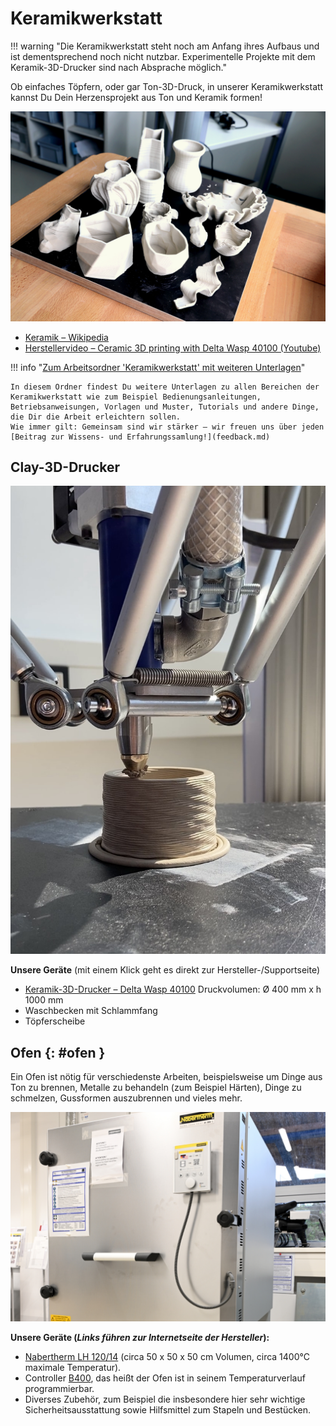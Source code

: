 # Keramikwerkstatt

!!! warning "Die Keramikwerkstatt steht noch am Anfang ihres Aufbaus und ist dementsprechend noch nicht nutzbar. Experimentelle Projekte mit dem Keramik-3D-Drucker sind nach Absprache möglich."

Ob einfaches Töpfern, oder gar Ton-3D-Druck, in unserer Keramikwerkstatt kannst Du Dein Herzensprojekt aus Ton und Keramik formen! 

![@RUB-Makerspace: Keramik (CC BA-SA 4.0)](medien/RUB-Makerspace_Keramikwerkstatt_CC-BY-SA-40.jpg)

- [Keramik – Wikipedia](https://de.wikipedia.org/wiki/Keramik)
- [Herstellervideo – Ceramic 3D printing with Delta Wasp 40100 (Youtube)](https://www.youtube.com/watch?v=GfJaUDBBd48)

!!! info "[Zum Arbeitsordner 'Keramikwerkstatt' mit weiteren Unterlagen](https://ruhr-uni-bochum.sciebo.de/s/VuFDh7eChe6z1v7?path=%2FKeramikwerkstatt)"

    In diesem Ordner findest Du weitere Unterlagen zu allen Bereichen der Keramikwerkstatt wie zum Beispiel Bedienungsanleitungen, Betriebsanweisungen, Vorlagen und Muster, Tutorials und andere Dinge, die Dir die Arbeit erleichtern sollen. 
    Wie immer gilt: Gemeinsam sind wir stärker – wir freuen uns über jeden [Beitrag zur Wissens- und Erfahrungssamlung!](feedback.md)


## Clay-3D-Drucker

![@RUB-Makerspace: Clay-Drucker (CC BY-SA 4.0)](medien/RUB-Makerspace_Keramikwerkstatt_Clay-Drucker_CC-BY-SA-40.jpg)

**Unsere Geräte** (mit einem Klick geht es direkt zur Hersteller-/Supportseite)

- [Keramik-3D-Drucker – Delta Wasp 40100](https://www.3dwasp.com/en/ceramic-3d-printer-delta-wasp-40100-clay/) Druckvolumen: Ø 400 mm x h 1000 mm
- Waschbecken mit Schlammfang
- Töpferscheibe


## Ofen {: #ofen }

Ein Ofen ist nötig für verschiedenste Arbeiten, beispielsweise um Dinge aus Ton zu brennen, Metalle zu behandeln (zum Beispiel Härten), Dinge zu schmelzen, Gussformen auszubrennen und vieles mehr.

![ Nahaufnahme unseres Ofens. An der Tür hängt unter anderem eine Steuereinheit und eine ausgedruckte Betriebsanweisung. @RUB-Makerspace: Ofen (CC BY-SA 4.0)](medien/RUB-Makerspace_Kunststoff_Ofen_CC-BY-SA-40.jpg)

**Unsere Geräte (*Links führen zur Internetseite der Hersteller*):** 

- [Nabertherm LH 120/14](https://nabertherm.com/de/produkte/labor/kammeroefen/kammeroefen-mit-steinisolierung-oder-faserisolierung-bis-1400-degc) (circa 50 x 50 x 50 cm Volumen, circa 1400°C maximale Temperatur).
- Controller [B400](https://nabertherm.com/de/serie-400), das heißt der Ofen ist in seinem Temperaturverlauf programmierbar.
- Diverses Zubehör, zum Beispiel die insbesondere hier sehr wichtige Sicherheitsausstattung sowie Hilfsmittel zum Stapeln und Bestücken.




